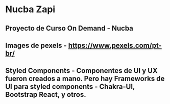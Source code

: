# Nucba Zapi

## Proyecto de Curso On Demand - Nucba

## Images de pexels - https://www.pexels.com/pt-br/

## Styled Components - Componentes de UI y UX fueron creados a mano. Pero hay Frameworks de UI para styled components - Chakra-UI, Bootstrap React, y otros.
